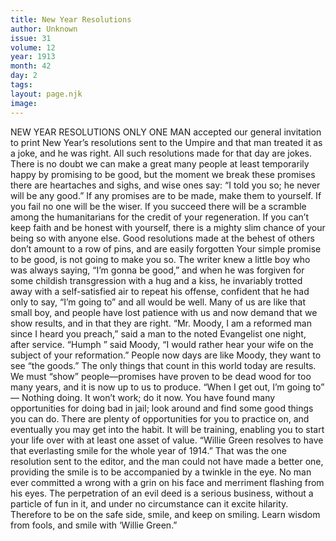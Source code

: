 ```yaml
---
title: New Year Resolutions
author: Unknown
issue: 31
volume: 12
year: 1913
month: 42
day: 2
tags:
layout: page.njk
image:
---
```

NEW YEAR RESOLUTIONS    ONLY ONE MAN accepted our general invitation to print New Year’s resolutions sent to the Umpire and that man treated it as a joke, and he was right. All such resolutions made for that day are jokes.    There is no doubt we can make a great many people at least temporarily happy by promising to be good, but the moment we break these promises there are heartaches and sighs, and wise ones say: “I told you so; he never will be any good.”    If any promises are to be made, make them to yourself. If you fail no one will be the wiser. If you succeed there will be a scramble among the humanitarians for the credit of your regeneration. If you can’t keep faith and be honest with yourself, there is a mighty slim chance of your being so with anyone else.    Good resolutions made at the behest of others don’t amount to a row of pins, and are easily forgotten Your simple promise to be good, is not going to make you so. The writer knew a little boy who was always saying, “I’m gonna be good,” and when he was forgiven for some childish transgression with a hug and a kiss, he invariably trotted away with a self-satisfied air to repeat his offense, confident that he had only to say, “I’m going to” and all would be well.    Many of us are like that small boy, and people have lost patience with us and now demand that we show results, and in that they are right.    “Mr. Moody, I am a reformed man since I heard you preach,” said a man to the noted Evangelist one night, after service.    “Humph ” said Moody, “I would rather hear your wife on the subject of your reformation.” People now days are like Moody, they want to see “the goods.”    The only things that count in this world today are results. We must “show” people—promises have proven to be dead wood for too many years, and it is now up to us to produce.    “When I get out, I’m going to” — Nothing doing. It won’t work; do it now. You have found many opportunities for doing bad in jail; look around and find some good things you can do. There are plenty of opportunities for you to practice on, and eventually you may get into the habit. It will be training, enabling you to start your life over with at least one asset of value.    “Willie Green resolves to have that everlasting smile for the whole year of 1914.”    That was the one resolution sent to the editor, and the man could not have made a better one, providing the smile is to be accompanied by a twinkle in the eye. No man ever committed a wrong with a grin on his face and merriment flashing from his eyes. The perpetration of an evil deed is a serious business, without a particle of fun in it, and under no circumstance can it excite hilarity. Therefore to be on the safe side, smile, and keep on smiling. Learn wisdom from fools, and smile with ‘Willie Green.” 
